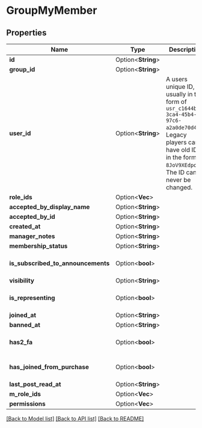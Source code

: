 # GroupMyMember

## Properties

Name | Type | Description | Notes
------------ | ------------- | ------------- | -------------
**id** | Option<**String**> |  | [optional]
**group_id** | Option<**String**> |  | [optional]
**user_id** | Option<**String**> | A users unique ID, usually in the form of `usr_c1644b5b-3ca4-45b4-97c6-a2a0de70d469`. Legacy players can have old IDs in the form of `8JoV9XEdpo`. The ID can never be changed. | [optional]
**role_ids** | Option<**Vec<String>**> |  | [optional]
**accepted_by_display_name** | Option<**String**> |  | [optional]
**accepted_by_id** | Option<**String**> |  | [optional]
**created_at** | Option<**String**> |  | [optional]
**manager_notes** | Option<**String**> |  | [optional]
**membership_status** | Option<**String**> |  | [optional]
**is_subscribed_to_announcements** | Option<**bool**> |  | [optional][default to true]
**visibility** | Option<**String**> |  | [optional]
**is_representing** | Option<**bool**> |  | [optional][default to false]
**joined_at** | Option<**String**> |  | [optional]
**banned_at** | Option<**String**> |  | [optional]
**has2_fa** | Option<**bool**> |  | [optional][default to false]
**has_joined_from_purchase** | Option<**bool**> |  | [optional][default to false]
**last_post_read_at** | Option<**String**> |  | [optional]
**m_role_ids** | Option<**Vec<String>**> |  | [optional]
**permissions** | Option<**Vec<String>**> |  | [optional]

[[Back to Model list]](../README.md#documentation-for-models) [[Back to API list]](../README.md#documentation-for-api-endpoints) [[Back to README]](../README.md)


